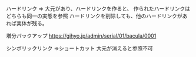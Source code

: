 ハードリンク
⇒ 大元があり、ハードリンクを作ると、
作られたハードリンクはどちらも同一の実態を参照
ハードリンクを削除しても、他のハードリンクがあれば実体が残る。

増分バックアップ
https://gihyo.jp/admin/serial/01/bacula/0001


シンボリックリンク
⇒ショートカット
大元が消えると参照不可